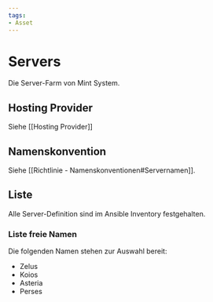 ```yaml
---
tags:
- Asset
---
```

# Servers

Die Server-Farm von Mint System.

## Hosting Provider

Siehe [[Hosting Provider]]

## Namenskonvention

Siehe [[Richtlinie - Namenskonventionen#Servernamen]].

## Liste

Alle Server-Definition sind im Ansible Inventory festgehalten.

### Liste freie Namen

Die folgenden Namen stehen zur Auswahl bereit:

* Zelus
* Koios
* Asteria
* Perses
